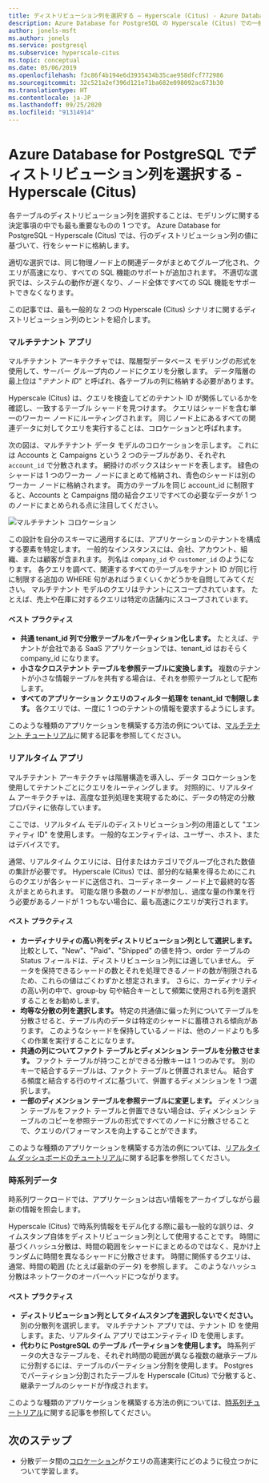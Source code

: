 ```yaml
---
title: ディストリビューション列を選択する – Hyperscale (Citus) - Azure Database for PostgreSQL
description: Azure Database for PostgreSQL の Hyperscale (Citus) での一般的なシナリオでディストリビューション列を選択する方法について説明します。
author: jonels-msft
ms.author: jonels
ms.service: postgresql
ms.subservice: hyperscale-citus
ms.topic: conceptual
ms.date: 05/06/2019
ms.openlocfilehash: f3c86f4b194e6d3935434b35cae958dfcf772986
ms.sourcegitcommit: 32c521a2ef396d121e71ba682e098092ac673b30
ms.translationtype: HT
ms.contentlocale: ja-JP
ms.lasthandoff: 09/25/2020
ms.locfileid: "91314914"
---
```

# <a name="choose-distribution-columns-in-azure-database-for-postgresql--hyperscale-citus"></a>Azure Database for PostgreSQL でディストリビューション列を選択する - Hyperscale (Citus)

各テーブルのディストリビューション列を選択することは、モデリングに関する決定事項の中でも最も重要なものの 1 つです。 Azure Database for PostgreSQL – Hyperscale (Citus) では、行のディストリビューション列の値に基づいて、行をシャードに格納します。

適切な選択では、同じ物理ノード上の関連データがまとめてグループ化され、クエリが高速になり、すべての SQL 機能のサポートが追加されます。 不適切な選択では、システムの動作が遅くなり、ノード全体ですべての SQL 機能をサポートできなくなります。

この記事では、最も一般的な 2 つの Hyperscale (Citus) シナリオに関するディストリビューション列のヒントを紹介します。

### <a name="multi-tenant-apps"></a>マルチテナント アプリ

マルチテナント アーキテクチャでは、階層型データベース モデリングの形式を使用して、サーバー グループ内のノードにクエリを分散します。 データ階層の最上位は "*テナント ID*" と呼ばれ、各テーブルの列に格納する必要があります。

Hyperscale (Citus) は、クエリを検査してどのテナント ID が関係しているかを確認し、一致するテーブル シャードを見つけます。 クエリはシャードを含む単一のワーカー ノードにルーティングされます。 同じノード上にあるすべての関連データに対してクエリを実行することは、コロケーションと呼ばれます。

次の図は、マルチテナント データ モデルのコロケーションを示します。 これには Accounts と Campaigns という 2 つのテーブルがあり、それぞれ `account_id` で分散されます。 網掛けのボックスはシャードを表します。 緑色のシャードは 1 つのワーカー ノードにまとめて格納され、青色のシャードは別のワーカー ノードに格納されます。 両方のテーブルを同じ account\_id に制限すると、Accounts と Campaigns 間の結合クエリですべての必要なデータが 1 つのノードにまとめられる点に注目してください。

![マルチテナント コロケーション](media/concepts-hyperscale-choosing-distribution-column/multi-tenant-colocation.png)

この設計を自分のスキーマに適用するには、アプリケーションのテナントを構成する要素を特定します。 一般的なインスタンスには、会社、アカウント、組織、または顧客が含まれます。 列名は `company_id` や `customer_id` のようになります。 各クエリを調べて、関連するすべてのテーブルをテナント ID が同じ行に制限する追加の WHERE 句があればうまくいくかどうかを自問してみてください。
マルチテナント モデルのクエリはテナントにスコープされています。 たとえば、売上や在庫に対するクエリは特定の店舗内にスコープされています。

#### <a name="best-practices"></a>ベスト プラクティス

-   **共通 tenant\_id 列で分散テーブルをパーティション化します。** たとえば、テナントが会社である SaaS アプリケーションでは、tenant\_id はおそらく company\_id になります。
-   **小さなクロステナント テーブルを参照テーブルに変換します。** 複数のテナントが小さな情報テーブルを共有する場合は、それを参照テーブルとして配布します。
-   **すべてのアプリケーション クエリのフィルター処理を tenant\_id で制限します。** 各クエリでは、一度に 1 つのテナントの情報を要求するようにします。

このような種類のアプリケーションを構築する方法の例については、[マルチテナント チュートリアル](./tutorial-design-database-hyperscale-multi-tenant.md)に関する記事を参照してください。

### <a name="real-time-apps"></a>リアルタイム アプリ

マルチテナント アーキテクチャは階層構造を導入し、データ コロケーションを使用してテナントごとにクエリをルーティングします。 対照的に、リアルタイム アーキテクチャは、高度な並列処理を実現するために、データの特定の分散プロパティに依存しています。

ここでは、リアルタイム モデルのディストリビューション列の用語として "エンティティ ID" を使用します。 一般的なエンティティは、ユーザー、ホスト、またはデバイスです。

通常、リアルタイム クエリには、日付またはカテゴリでグループ化された数値の集計が必要です。 Hyperscale (Citus) では、部分的な結果を得るためにこれらのクエリが各シャードに送信され、コーディネーター ノード上で最終的な答えがまとめられます。 可能な限り多数のノードが参加し、過度な量の作業を行う必要があるノードが 1 つもない場合に、最も高速にクエリが実行されます。

#### <a name="best-practices"></a>ベスト プラクティス

-   **カーディナリティの高い列をディストリビューション列として選択します。** 比較として、"New"、"Paid"、"Shipped" の値を持つ、order テーブルの Status フィールドは、ディストリビューション列には適していません。 データを保持できるシャードの数とそれを処理できるノードの数が制限されるため、これらの値はごくわずかと想定されます。 さらに、カーディナリティの高い列の中で、group-by 句や結合キーとして頻繁に使用される列を選択することをお勧めします。
-   **均等な分散の列を選択します。** 特定の共通値に偏った列についてテーブルを分散させると、テーブル内のデータは特定のシャードに蓄積される傾向があります。 このようなシャードを保持しているノードは、他のノードよりも多くの作業を実行することになります。
-   **共通の列についてファクト テーブルとディメンション テーブルを分散させます。**
    ファクト テーブルが持つことができる分散キーは 1 つのみです。 別のキーで結合するテーブルは、ファクト テーブルと併置されません。 結合する頻度と結合する行のサイズに基づいて、併置するディメンションを 1 つ選択します。
-   **一部のディメンション テーブルを参照テーブルに変更します。** ディメンション テーブルをファクト テーブルと併置できない場合は、ディメンション テーブルのコピーを参照テーブルの形式ですべてのノードに分散させることで、クエリのパフォーマンスを向上することができます。

このような種類のアプリケーションを構築する方法の例については、[リアルタイム ダッシュボードのチュートリアル](./tutorial-design-database-hyperscale-realtime.md)に関する記事を参照してください。

### <a name="time-series-data"></a>時系列データ

時系列ワークロードでは、アプリケーションは古い情報をアーカイブしながら最新の情報を照会します。

Hyperscale (Citus) で時系列情報をモデル化する際に最も一般的な誤りは、タイムスタンプ自体をディストリビューション列として使用することです。 時間に基づくハッシュ分散は、時間の範囲をシャードにまとめるのではなく、見かけ上ランダムに時間を異なるシャードに分散させます。 時間に関係するクエリは、通常、時間の範囲 (たとえば最新のデータ) を参照します。 このようなハッシュ分散はネットワークのオーバーヘッドにつながります。

#### <a name="best-practices"></a>ベスト プラクティス

-   **ディストリビューション列としてタイムスタンプを選択しないでください。** 別の分散列を選択します。 マルチテナント アプリでは、テナント ID を使用します。また、リアルタイム アプリではエンティティ ID を使用します。
-   **代わりに PostgreSQL のテーブル パーティションを使用します。** 時系列データの大きなテーブルを、それぞれ時間の範囲が異なる複数の継承テーブルに分割するには、テーブルのパーティション分割を使用します。 Postgres でパーティション分割されたテーブルを Hyperscale (Citus) で分散すると、継承テーブルのシャードが作成されます。

このような種類のアプリケーションを構築する方法の例については、[時系列チュートリアル](https://aka.ms/hyperscale-tutorial-timeseries)に関する記事を参照してください。

## <a name="next-steps"></a>次のステップ
- 分散データ間の[コロケーション](concepts-hyperscale-colocation.md)がクエリの高速実行にどのように役立つかについて学習します。

